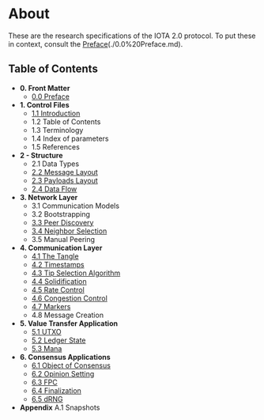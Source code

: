 # About

These are the research specifications of the IOTA 2.0 protocol.  To put these in context, consult the [Preface]()(./0.0%20Preface.md).

## Table of Contents

- **0. Front Matter**
	- [0.0 Preface](./0.0%20Preface.md)
- **1. Control Files**
	- [1.1	Introduction](./1.1%20Introduction.md)
	- 1.2	Table of Contents
	- 1.3	Terminology
	- 1.4	Index of parameters
	- 1.5	References
- **2 - Structure**
	- 2.1	Data Types
	- [2.2	Message Layout](./2.2%20Message%20Layout.md)
	- [2.3	Payloads Layout](./2.3%20Standard%20Payloads%20Layout.md)
	- [2.4	Data Flow](./2.4%20Data%20flow.md)
- **3. Network Layer**
	- 3.1	Communication Models
	- 3.2	Bootstrapping
	- [3.3	Peer Discovery](./3.3%20Peer%20Discovery.md)
	- [3.4	Neighbor Selection](./3.4%20Neighbor%20Selection.md)
	- 3.5	Manual Peering
- **4. Communication Layer**
	- [4.1	The Tangle](./4.1%20The%20Tangle.md)
	- [4.2 Timestamps](./4.2%20Timestamps.md)
	- [4.3 Tip Selection Algorithm](./4.3%20Tip%20Selection%20Algorithm.md)
	- [4.4	 Solidification](./4.4%20Solidification.md)
	- [4.5	 Rate Control](./4.5%20Rate%20Control.md)
	- [4.6 Congestion Control](./4.6%20Congestion%20Control.md)
	- [4.7	Markers](./4.7%20Markers.md)
	- 4.8	Message Creation
- **5. Value Transfer Application**
	- [5.1	UTXO](./5.1%20UTXO.md)
	- [5.2	Ledger State](./5.2%20Ledger%20State.md)
	- [5.3	Mana](./5.3%20Mana.md)
- **6. Consensus Applications**
	- [6.1 Object of Consensus](./6.1%20Objects%20of%20Consensus.md)
	- [6.2 Opinion Setting](./6.2%20Opinion%20Setting.md)
	- [6.3 FPC](./6.3%20Fast%20Probabilistic%20Consensus.md)
	- [6.4 Finalization](./6.4%20Finalization.md)
	- [6.5	 dRNG](./6.5%20dRNG.md)
- **Appendix**
	A.1	Snapshots

